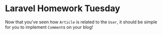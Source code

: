 # Laravel Homework Tuesday

Now that you've seen how `Article` is related to the `User`, it should be simple for you to implement `Comment`s on your blog!
